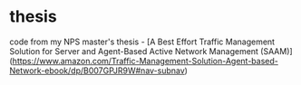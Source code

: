 # thesis
code from my NPS master's thesis - [A Best Effort Traffic Management Solution for Server and Agent-Based Active Network Management (SAAM)] (https://www.amazon.com/Traffic-Management-Solution-Agent-based-Network-ebook/dp/B007GPJR9W#nav-subnav)
